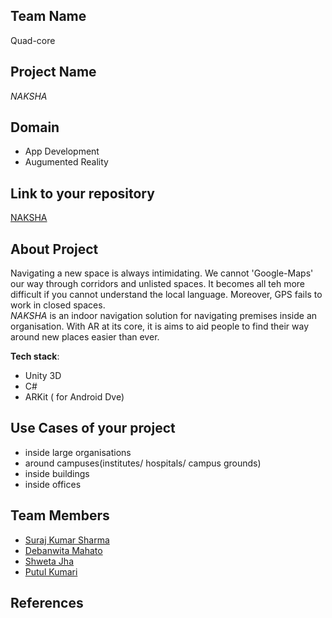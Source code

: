 ## Team Name 
Quad-core
## Project Name
*NAKSHA*

## Domain
- App Development
- Augumented Reality



## Link to your repository
[NAKSHA](https://github.com/debanwita27/Naksha)

## About Project
Navigating a new space is always intimidating. We cannot 'Google-Maps' our way through corridors and unlisted spaces. It becomes all teh more difficult if you cannot understand the local language. Moreover, GPS fails to work in closed spaces.  
*NAKSHA* is an indoor navigation solution for navigating premises inside an organisation. With AR at its core, it is aims to aid people to find their way around new places easier than ever.


**Tech stack**:
- Unity 3D
- C#
- ARKit ( for Android Dve)

## Use Cases of your project
- inside large organisations
- around campuses(institutes/ hospitals/ campus grounds)
- inside buildings
- inside offices

## Team Members
- [Suraj Kumar Sharma](https://github.com/suraj5625)
- [Debanwita Mahato](https://github.com/debanwita27)
- [Shweta Jha](https://github.com/SHWETA2JHA)
- [Putul Kumari](https://github.com/Putul1519)


## References

